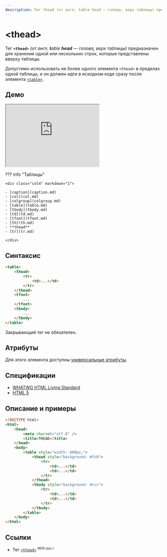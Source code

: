 ```yaml
---
description: Тег thead (от англ. table head — голова, верх таблицы) предназначен для хранения одной или нескольких строк, которые представлены вверху таблицы
---
```


# &lt;thead&gt;

Тег **`<thead>`** _(от англ. **t**able **head** — голова, верх таблицы)_ предназначен для хранения одной или нескольких строк, которые представлены вверху таблицы.

Допустимо использовать не более одного элемента `<thead>` в пределах одной таблицы, и он должен идти в исходном коде сразу после элемента [`<table>`](table.md).

## Демо

<iframe class="interactive is-tabbed-taller-height" height="200" src="https://interactive-examples.mdn.mozilla.net/pages/tabbed/thead.html" title="MDN Web Docs Interactive Example" loading="lazy" data-readystate="complete"></iframe>

??? info "Таблицы"

    <div class="col4" markdown="1">

    - [caption](caption.md)
    - [col](col.md)
    - [colgroup](colgroup.md)
    - [table](table.md)
    - [tbody](tbody.md)
    - [td](td.md)
    - [tfoot](tfoot.md)
    - [th](th.md)
    - **thead**
    - [tr](tr.md)

    </div>

## Синтаксис

```html
<table>
    <thead>
        <tr>
            <td>...</td>
        </tr>
    </thead>
    <tfoot>
        ...
    </tfoot>
    <tbody>
        ...
    </tbody>
</table>
```

Закрывающий тег не обязателен.

## Атрибуты

Для этого элемента доступны [универсальные атрибуты](uni-attr.md).

## Спецификации

-   [WHATWG HTML Living Standard](https://html.spec.whatwg.org/multipage/tables.html#the-thead-element)
-   [HTML 5](http://www.w3.org/TR/html5/tabular-data.html#the-thead-element)

## Описание и примеры

```html
<!DOCTYPE html>
<html>
    <head>
        <meta charset="utf-8" />
        <title>THEAD</title>
    </head>
    <body>
        <table style="width: 600px;">
            <thead style="background: #fc0">
                <tr>
                    <td>...</td>
                    <td>...</td>
                </tr>
            </thead>
            <tbody style="background: #ccc">
                <tr>
                    <td>...</td>
                    <td>...</td>
                </tr>
            </tbody>
        </table>
    </body>
</html>
```

## Ссылки

-   Тег [`<thead>`](https://developer.mozilla.org/ru/docs/Web/HTML/Element/thead) <sup><small>MDN (рус.)</small></sup>
